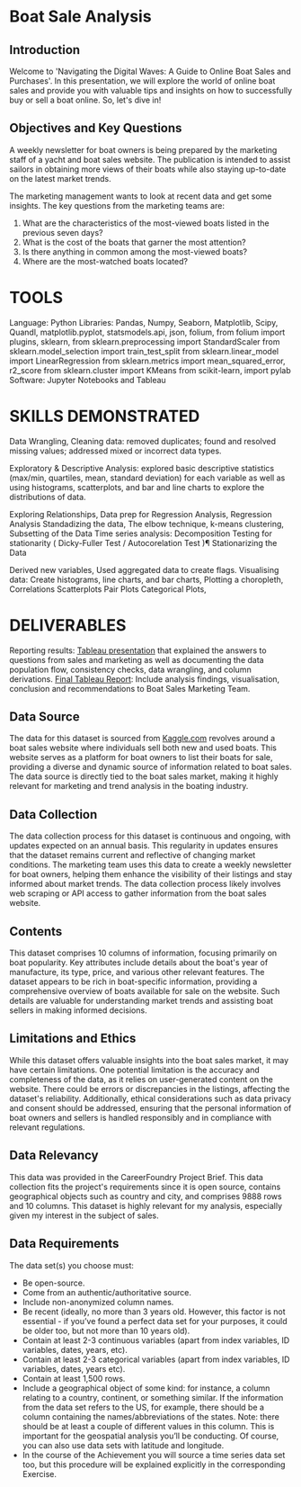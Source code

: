 # Boat Sale Analysis
## Introduction
Welcome to 'Navigating the Digital Waves: A Guide to Online Boat Sales and Purchases'.
In this presentation, we will explore the world of online boat sales and provide you with valuable tips and insights on how to successfully buy or sell a boat online. So, let's dive in!
 
## Objectives and Key Questions
 
A weekly newsletter for boat owners is being prepared by the marketing staff of a yacht and boat sales website.
The publication is intended to assist sailors in obtaining more views of their boats while also staying up-to-date on the latest market trends.
 
The marketing management wants to look at recent data and get some insights.
The key questions from the marketing teams are:
 
1. What are the characteristics of the most-viewed boats listed in the previous seven days?
2. What is the cost of the boats that garner the most attention?
3. Is there anything in common among the most-viewed boats?
4. Where are the most-watched boats located?

# TOOLS
Language: Python
Libraries: Pandas, Numpy, Seaborn, Matplotlib, Scipy, Quandl, matplotlib.pyplot,
statsmodels.api, json, folium, from folium import plugins, 
sklearn, from sklearn.preprocessing import StandardScaler
from sklearn.model_selection import train_test_split 
from sklearn.linear_model import LinearRegression
from sklearn.metrics import mean_squared_error, r2_score
from sklearn.cluster import KMeans 
from scikit-learn, import pylab
Software: Jupyter Notebooks and Tableau
# SKILLS DEMONSTRATED
Data Wrangling, Cleaning data: removed duplicates; found and resolved missing values; addressed mixed or incorrect data types.

Exploratory & Descriptive Analysis: explored basic descriptive statistics (max/min, quartiles, mean, standard deviation) for each variable as well as using histograms, scatterplots, and bar and line charts to explore the distributions of data.

Exploring Relationships, Data prep for Regression Analysis, Regression Analysis
Standadizing the data, The elbow technique, k-means clustering,
Subsetting of the Data
Time series analysis: Decomposition
Testing for stationarity ( Dicky-Fuller Test / Autocorelation Test )¶
Stationarizing the Data

Derived new variables, Used aggregated data to create flags.
Visualising data: Create histograms, line charts, and bar charts, Plotting a choropleth, Correlations Scatterplots Pair Plots Categorical Plots,


# DELIVERABLES
Reporting results: [Tableau presentation](https://public.tableau.com/app/profile/ayaz.khan7372/viz/BoatsSaleAnalsis/BoatSale) that explained the answers to questions from sales and marketing as well as documenting the data population flow, consistency checks, data wrangling, and column derivations.
[Final Tableau Report](https://public.tableau.com/app/profile/ayaz.khan7372/viz/BoatsSaleAnalsis/BoatSale): Include analysis findings, visualisation, conclusion and recommendations to Boat Sales Marketing Team.
 
## Data Source
The data for this dataset is sourced from [Kaggle.com](https://www.kaggle.com/datasets/karthikbhandary2/boat-sales) revolves around a boat sales website where individuals sell both new and used boats. This website serves as a platform for boat owners to list their boats for sale, providing a diverse and dynamic source of information related to boat sales. The data source is directly tied to the boat sales market, making it highly relevant for marketing and trend analysis in the boating industry.
## Data Collection
The data collection process for this dataset is continuous and ongoing, with updates expected on an annual basis. This regularity in updates ensures that the dataset remains current and reflective of changing market conditions. The marketing team uses this data to create a weekly newsletter for boat owners, helping them enhance the visibility of their listings and stay informed about market trends. The data collection process likely involves web scraping or API access to gather information from the boat sales website.
## Contents
This dataset comprises 10 columns of information, focusing primarily on boat popularity. Key attributes include details about the boat's year of manufacture, its type, price, and various other relevant features. The dataset appears to be rich in boat-specific information, providing a comprehensive overview of boats available for sale on the website. Such details are valuable for understanding market trends and assisting boat sellers in making informed decisions.
## Limitations and Ethics
While this dataset offers valuable insights into the boat sales market, it may have certain limitations. One potential limitation is the accuracy and completeness of the data, as it relies on user-generated content on the website. There could be errors or discrepancies in the listings, affecting the dataset's reliability. Additionally, ethical considerations such as data privacy and consent should be addressed, ensuring that the personal information of boat owners and sellers is handled responsibly and in compliance with relevant regulations.
## Data Relevancy
This data was provided in the CareerFoundry Project Brief. This data collection fits the project's requirements since it is open source, contains geographical objects such as country and city, and comprises 9888 rows and 10 columns. This dataset is highly relevant for my analysis, especially given my interest in the subject of sales.

## Data Requirements
The data set(s) you choose must:
- Be open-source.
- Come from an authentic/authoritative source.
- Include non-anonymized column names.
 - Be recent (ideally, no more than 3 years old. However, this factor is not essential - if you’ve found a perfect data set for your purposes, it could be older too, but not more than 10 years old).
- Contain at least 2-3 continuous variables (apart from index variables, ID variables, dates, years, etc).
- Contain at least 2-3 categorical variables (apart from index variables, ID variables, dates, years etc).
- Contain at least 1,500 rows.
- Include a geographical object of some kind: for instance, a column relating to a country,
continent, or something similar. If the information from the data set refers to the US, for example, there should be a column containing the names/abbreviations of the states. Note: there should be at least a couple of different values in this column. This is important for the geospatial analysis you’ll be conducting. Of course, you can also use data sets with latitude and longitude.
- In the course of the Achievement you will source a time series data set too, but this procedure will be explained explicitly in the corresponding Exercise.

